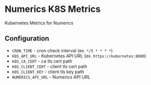 # Numerics K8S Metrics

Kubernetes Metrics for Numerics

## Configuration

* `CRON_TIME` - cron check interval (ex. `*/5 * * * *`)
* `K8S_API_URL` - Kubernetes API URL (ex. `https://kubernetes:8080`)
* `K8S_CA_CERT` - ca tls cert path
* `K8S_CLIENT_CERT` -  client tls cert path
* `K8S_CLIENT_KEY` - client tls key path
* `NUMERICS_API_URL` - Numerics API URL
